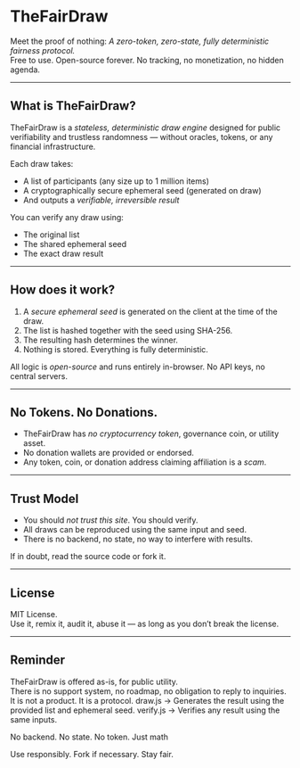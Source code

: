 # TheFairDraw

Meet the proof of nothing: *A zero-token, zero-state, fully deterministic fairness protocol.*  
Free to use. Open-source forever. No tracking, no monetization, no hidden agenda.

---

##  What is TheFairDraw?

TheFairDraw is a *stateless, deterministic draw engine* designed for public verifiability and trustless randomness — without oracles, tokens, or any financial infrastructure.

Each draw takes:
- A list of participants (any size up to 1 million items)
- A cryptographically secure ephemeral seed (generated on draw)
- And outputs a *verifiable, irreversible result*

You can verify any draw using:
- The original list
- The shared ephemeral seed
- The exact draw result

---

##  How does it work?

1. A *secure ephemeral seed* is generated on the client at the time of the draw.
2. The list is hashed together with the seed using SHA-256.
3. The resulting hash determines the winner.
4. Nothing is stored. Everything is fully deterministic.

All logic is *open-source* and runs entirely in-browser. No API keys, no central servers.

---

##  No Tokens. No Donations.

- TheFairDraw has *no cryptocurrency token*, governance coin, or utility asset.
- No donation wallets are provided or endorsed.  
- Any token, coin, or donation address claiming affiliation is a *scam*.

---

##  Trust Model

- You should *not trust this site*. You should verify.
- All draws can be reproduced using the same input and seed.
- There is no backend, no state, no way to interfere with results.

If in doubt, read the source code or fork it.

---

##  License

MIT License.  
Use it, remix it, audit it, abuse it — as long as you don’t break the license.

---

##  Reminder

TheFairDraw is offered as-is, for public utility.  
There is no support system, no roadmap, no obligation to reply to inquiries.  
It is not a product. It is a protocol.
draw.js → Generates the result using the provided list and ephemeral seed.
verify.js → Verifies any result using the same inputs.

No backend. No state. No token. Just math

Use responsibly. Fork if necessary. Stay fair.

